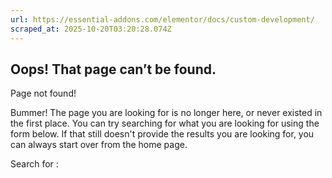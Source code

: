 ```yaml
---
url: https://essential-addons.com/elementor/docs/custom-development/
scraped_at: 2025-10-20T03:20:28.074Z
---
```


## Oops! That page can’t be found.

Page not found!

Bummer! The page you are looking for is no longer here, or never existed in the first place. You can try searching for what you are looking for using the form below. If that still doesn't provide the results you are looking for, you can always start over from the home page.

Search for :